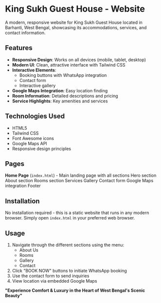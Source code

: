 # King Sukh Guest House - Website

A modern, responsive website for King Sukh Guest House located in Barhanti, West Bengal, showcasing its accommodations, services, and contact information.

## Features
- **Responsive Design**: Works on all devices (mobile, tablet, desktop)
- **Modern UI**: Clean, attractive interface with Tailwind CSS
- **Interactive Elements**: 
  - Booking buttons with WhatsApp integration
  - Contact form
  - Interactive gallery
- **Google Maps Integration**: Easy location finding
- **Room Information**: Detailed descriptions and pricing
- **Service Highlights**: Key amenities and services

## Technologies Used
- HTML5
- Tailwind CSS
- Font Awesome icons
- Google Maps API
- Responsive design principles

## Pages
**Home Page** (`index.html`) - Main landing page with all sections
   Hero section
   About section
   Rooms section
   Services
   Gallery
   Contact form
   Google Maps integration
   Footer

## Installation
No installation required - this is a static website that runs in any modern browser. Simply open `index.html` in your preferred web browser.

## Usage
1. Navigate through the different sections using the menu:
   - About Us
   - Rooms
   - Gallery
   - Contact
2. Click "BOOK NOW" buttons to initiate WhatsApp booking
3. Use the contact form to send inquiries
4. View location via embedded Google Maps

**"Experience Comfort & Luxury in the Heart of West Bengal's Scenic Beauty"**
